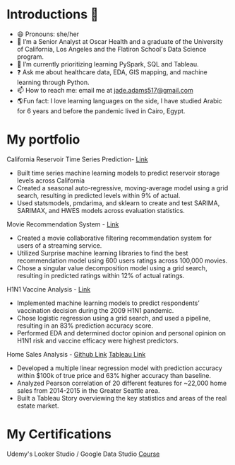 # Introductions 👋

- 😄 Pronouns: she/her
- 🔭 I’m a Senior Analyst at Oscar Health and a graduate of the University of California, Los Angeles and the Flatiron School's Data Science program.
- 🌱 I’m currently prioritizing learning PySpark, SQL and Tableau.
- ❓ Ask me about healthcare data, EDA, GIS mapping, and machine learning through Python.
- 📫 How to reach me: email me at jade.adams517@gmail.com
- 🌎Fun fact: I love learning languages on the side, I have studied Arabic for 6 years and before the pandemic lived in Cairo, Egypt.


# My portfolio

California Reservoir Time Series Prediction- [Link](https://github.com/jadeadams517/California_Reservoir_Prediction) 
- Built time series machine learning models to predict reservoir storage levels across California
- Created a seasonal auto-regressive, moving-average model using a grid search, resulting in predicted levels within 9% of actual.
- Used statsmodels, pmdarima, and sklearn to create and test SARIMA, SARIMAX, and HWES models across evaluation statistics.

Movie Recommendation System - [Link](https://github.com/wharr1203/Chimera-Movie-Recommendations) 
- Created a movie collaborative filtering recommendation system for users of a streaming service.
- Utilized Surprise machine learning libraries to find the best recommendation model using 600 users ratings across 100,000 movies.
- Chose a singular value decomposition model using a grid search, resulting in predicted ratings within 12% of actual ratings.

H1N1 Vaccine Analysis - [Link](https://github.com/Jyve00/H1N1_Vaccine_Analysis) 
- Implemented machine learning models to predict respondents’ vaccination decision during the 2009 H1N1 pandemic.
- Chose logistic regression using a grid search, and used a pipeline, resulting in an 83% prediction accuracy score.
- Performed EDA and determined doctor opinion and personal opinion on H1N1 risk and vaccine efficacy were highest predictors.

Home Sales Analysis - [Github Link](https://github.com/dmrossm/HomeSalesAnalysis) [Tableau Link](https://public.tableau.com/app/profile/jade.adams/viz/kings_county_market/MarketSummary)
- Developed a multiple linear regression model with prediction accuracy within $100k of true price and 63% higher accuracy than baseline. 
- Analyzed Pearson correlation of 20 different features for ~22,000 home sales from 2014-2015 in the Greater Seattle area.
- Built a Tableau Story overviewing the key statistics and areas of the real estate market. 

# My Certifications

Udemy's Looker Studio / Google Data Studio [Course](https://www.udemy.com/share/103W4C3@-45uhuwT34kRSO4J9YuCxJ4CnO5SNL6UHpoEqCFzQYfn_9n73nBQpFLfwQopUN-ZzQ==/)



<!--
**jadeadams517/jadeadams517** is a ✨ _special_ ✨ repository because its `README.md` (this file) appears on your GitHub profile.

Here are some ideas to get you started:

- 🔭 I’m currently working on the Flatiron School's Data Science immersive curriculum!
- 🌱 I’m currently learning Python and SQL. 
- 📫 How to reach me: email me at jade.adams517@gmail.com
- 😄 Pronouns: she/her
- ⚡ Fun fact: All of an adult human’s blood vessels, if laid out end to end, would be about 100,000 miles, so they could encircle the earth four times.
-->


